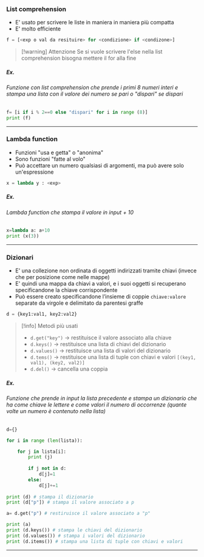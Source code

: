 ### List comprehension

- E' usato per scrivere le liste in maniera in maniera più compatta
- E' molto efficiente

```python
f = [<exp o val da resituire> for <condizione> if <condizone>]
```

>[!warning] Attenzione
>Se si vuole scrivere l'else nella list comprehension bisogna mettere il for alla fine

##### Ex.
###### Funzione con list comprehension che prende i primi 8 numeri interi e stampa una lista con il valore dei numero se pari o "dispari" se dispari

```python
f= [i if i % 2==0 else "dispari" for i in range (8)]
print (f)
```

---
### Lambda function

- Funzioni "usa e getta" o "anonima"
- Sono funzioni "fatte al volo"
- Può accettare un numero qualsiasi di argomenti, ma può avere solo un'espressione

```python
x = lambda y : <exp>
```

##### Ex.

###### Lambda function che stampa il valore in input + 10

```python
x=lambda a: a+10
print (x(3))
```

---
### Dizionari

- E' una collezione non ordinata di oggetti indirizzati tramite chiavi (invece che per posizione come nelle mappe)
- E' quindi una mappa da chiavi a valori, e i suoi oggetti si recuperano specificandone la chiave corrispondente
- Può essere creato specificandone l’insieme di coppie `chiave:valore` separate da virgole e delimitato da parentesi graffe

```python
d = {key1:val1, key2:val2}
```

>[!info] Metodi più usati
>- `d.get("key")` -> restituisce il valore associato alla chiave
>- `d.keys()` -> restituisce una lista di chiavi del dizionario
>- `d.values()` -> restituisce una lista di valori del dizionario
>- `d.tems()` -> restituisce una lista di tuple con chiavi e valori `[(key1, val1), (key2, val2)]`
>- `d.del()` -> cancella una coppia

##### Ex.

###### Funzione che prende in input la lista precedente e stampa un dizionario che ha come chiave le lettere e come valori il numero di occorrenze (quante volte un numero è contenuto nella lista)

```python
d={}

for i in range (len(lista)):

    for j in lista[i]:
        print (j)
        
        if j not in d:
            d[j]=1
        else:
            d[j]+=1
            
print (d) # stampa il dizionario
print (d["p"]) # stampa il valore associato a p

a= d.get("p") # restiruisce il valore associato a "p"

print (a)
print (d.keys()) # stampa le chiavi del dizionario
print (d.values()) # stampa i valori del dizionario
print (d.items()) # stampa una lista di tuple con chiavi e valori
```

---
